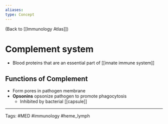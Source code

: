 ```yaml
---
aliases: 
type: Concept
---
```


(Back to [[Immunology Atlas]])

# Complement system

- Blood proteins that are an essential part of [[innate immune system]]

## Functions of Complement
- Form pores in pathogen membrane
- **Opsonins** opsonize pathogen to promote phagocytosis
	- Inhibited by bacterial [[capsule]]

---
Tags: #MED #immunology #heme_lymph 
